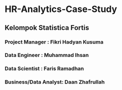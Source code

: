# HR-Analytics-Case-Study

## Kelompok Statistica Fortis

### Project Manager      : Fikri Hadyan Kusuma
### Data Engineer        : Muhammad Ihsan
### Data Scientist       : Faris Ramadhan
### Business/Data Analyst: Daan Zhafrullah